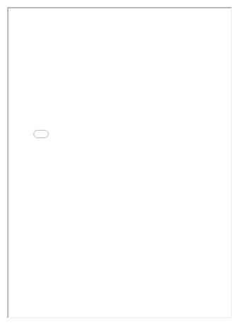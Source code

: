 <section class="page__content e-content" itemprop="text">
  <div style="width: 100%; height:700">
    <iframe src="/assets/CV_Yixiao_Apr2024.pdf" width="100%" height="700">
    </iframe>
  </div>
</section>
